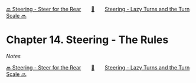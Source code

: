 [🔙 Steering - Steer for the Rear][previous-chapter]&nbsp;&nbsp;&nbsp;&nbsp;&nbsp;&nbsp;&nbsp;[🏡][readme]&nbsp;&nbsp;&nbsp;&nbsp;&nbsp;&nbsp;&nbsp;[Steering - Lazy Turns and the Turn Scale 🔜][upcoming-chapter]

# Chapter 14. Steering - The Rules

_Notes_

[🔙 Steering - Steer for the Rear][previous-chapter]&nbsp;&nbsp;&nbsp;&nbsp;&nbsp;&nbsp;&nbsp;[🏡][readme]&nbsp;&nbsp;&nbsp;&nbsp;&nbsp;&nbsp;&nbsp;[Steering - Lazy Turns and the Turn Scale 🔜][upcoming-chapter]

[readme]: README.md
[previous-chapter]: ch13-steering-steer-for-the-rear.md
[upcoming-chapter]: ch15-steering-lazy-turns-and-the-turn-scale.md